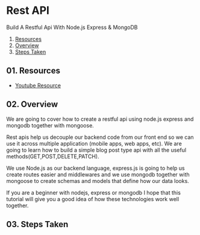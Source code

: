 # Rest API

Build A Restful Api With Node.js Express & MongoDB

1. [Resources](#01)
2. [Overview](#02)
3. [Steps Taken](#03)

## 01. Resources <a name="01"></a>

* [Youtube Resource](https://www.youtube.com/watch?v=vjf774RKrLc&t=10s)


## 02. Overview <a name="02"></a>

We are going to cover how to create a restful api using node.js express and
mongodb together with mongoose.

Rest apis help us decouple our backend code from our front end so we can use it
across multiple application (mobile apps, web apps, etc).  We are going to
learn how to build a simple blog post type api with all the useful
methods(GET,POST,DELETE,PATCH).

We use Node.js as our backend language, express.js is going to help us create
routes easier and middlewares and we use mongodb together with mongoose to
create schemas and models that define how our data looks.

If you are a beginner with nodejs, express or mongodb I hope that this tutorial
will give you a good idea of how these technologies work well together.

## 03. Steps Taken <a name="03"></a>


